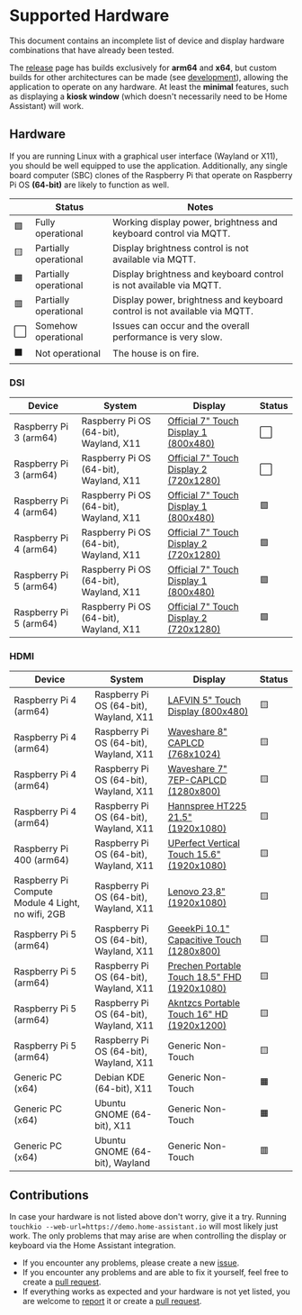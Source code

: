 # Supported Hardware
This document contains an incomplete list of device and display hardware combinations that have already been tested.

The [release](https://github.com/leukipp/touchkio/releases) page has builds exclusively for **arm64** and **x64**, but custom builds for other architectures can be made (see [development](https://github.com/leukipp/touchkio?tab=readme-ov-file#development)), allowing the application to operate on any hardware.
At least the **minimal** features, such as displaying a **kiosk window** (which doesn't necessarily need to be Home Assistant) will work.

## Hardware
If you are running Linux with a graphical user interface (Wayland or X11), you should be well equipped to use the application. Additionally, any single board computer (SBC) clones of the Raspberry Pi that operate on Raspberry Pi OS **(64-bit)** are likely to function as well.

|     | Status                | Notes                                                                     |
| --- | --------------------- | ------------------------------------------------------------------------- |
| 🟩   | Fully operational     | Working display power, brightness and keyboard control via MQTT.          |
| 🟨   | Partially operational | Display brightness control is not available via MQTT.                     |
| 🟧   | Partially operational | Display brightness and keyboard control is not available via MQTT.        |
| 🟥   | Partially operational | Display power, brightness and keyboard control is not available via MQTT. |
| ⬜   | Somehow operational   | Issues can occur and the overall performance is very slow.                |
| ⬛   | Not operational       | The house is on fire.                                                     |

### DSI
| Device                 | System                                 | Display                                                                                                   | Status |
| ---------------------- | -------------------------------------- | --------------------------------------------------------------------------------------------------------- | ------ |
| Raspberry Pi 3 (arm64) | Raspberry Pi OS (64-bit), Wayland, X11 | [Official 7" Touch Display 1 (800x480)](https://www.raspberrypi.com/products/raspberry-pi-touch-display/) | ⬜      |
| Raspberry Pi 3 (arm64) | Raspberry Pi OS (64-bit), Wayland, X11 | [Official 7" Touch Display 2 (720x1280)](https://www.raspberrypi.com/products/touch-display-2/)           | ⬜      |
| Raspberry Pi 4 (arm64) | Raspberry Pi OS (64-bit), Wayland, X11 | [Official 7" Touch Display 1 (800x480)](https://www.raspberrypi.com/products/raspberry-pi-touch-display/) | 🟩      |
| Raspberry Pi 4 (arm64) | Raspberry Pi OS (64-bit), Wayland, X11 | [Official 7" Touch Display 2 (720x1280)](https://www.raspberrypi.com/products/touch-display-2/)           | 🟩      |
| Raspberry Pi 5 (arm64) | Raspberry Pi OS (64-bit), Wayland, X11 | [Official 7" Touch Display 1 (800x480)](https://www.raspberrypi.com/products/raspberry-pi-touch-display/) | 🟩      |
| Raspberry Pi 5 (arm64) | Raspberry Pi OS (64-bit), Wayland, X11 | [Official 7" Touch Display 2 (720x1280)](https://www.raspberrypi.com/products/touch-display-2/)           | 🟩      |

### HDMI
| Device                   | System                                 | Display                                                                                                     | Status |
| ------------------------ | -------------------------------------- | ----------------------------------------------------------------------------------------------------------- | ------ |
| Raspberry Pi 4 (arm64)   | Raspberry Pi OS (64-bit), Wayland, X11 | [LAFVIN 5" Touch Display (800x480)](https://www.amazon.de/gp/product/B0BWJ8YP7S)                            | 🟨      |
| Raspberry Pi 4 (arm64)   | Raspberry Pi OS (64-bit), Wayland, X11 | [Waveshare 8" CAPLCD (768x1024)](https://www.waveshare.com/wiki/8inch_768x1024_LCD)                         | 🟨      |
| Raspberry Pi 4 (arm64)   | Raspberry Pi OS (64-bit), Wayland, X11 | [Waveshare 7" 7EP-CAPLCD (1280x800)](https://www.waveshare.com/7ep-caplcd.htm)                              | 🟨      |
| Raspberry Pi 4 (arm64)   | Raspberry Pi OS (64-bit), Wayland, X11 | [Hannspree HT225 21.5" (1920x1080)](https://www.hannspree.eu/product/HT-225-HPB)                            | 🟨      |
| Raspberry Pi 400 (arm64) | Raspberry Pi OS (64-bit), Wayland, X11 | [UPerfect Vertical Touch 15.6" (1920x1080)](https://uperfect.com/products/uperfect-y-vertical-monitor-15-6) | 🟨      |
|  Raspberry Pi Compute Module 4 Light, no wifi, 2GB | Raspberry Pi OS (64-bit), Wayland, X11 |[Lenovo 23,8" (1920x1080)](https://psref.lenovo.com/Detail/ThinkCentre_Tiny_In_One_24_Gen_5?M=12NBGAT1EU) | 🟨      |
| Raspberry Pi 5 (arm64)   | Raspberry Pi OS (64-bit), Wayland, X11 | [GeeekPi 10.1" Capacitive Touch (1280x800)](https://www.amazon.nl/dp/B0DHV6DZC1)                            | 🟨      |
| Raspberry Pi 5 (arm64)   | Raspberry Pi OS (64-bit), Wayland, X11 | [Prechen Portable Touch 18.5" FHD (1920x1080)](https://www.amazon.de/dp/B0CT2KLDBQ)                         | 🟨      |
| Raspberry Pi 5 (arm64)   | Raspberry Pi OS (64-bit), Wayland, X11 | [Akntzcs Portable Touch 16" HD (1920x1200)](https://www.amazon.com/dp/B0CTGW6MQ6)                           | 🟨      |
| Raspberry Pi 5 (arm64)   | Raspberry Pi OS (64-bit), Wayland, X11 | Generic Non-Touch                                                                                           | 🟨      |
| Generic PC (x64)         | Debian KDE (64-bit), X11               | Generic Non-Touch                                                                                           | 🟧      |
| Generic PC (x64)         | Ubuntu GNOME (64-bit), X11             | Generic Non-Touch                                                                                           | 🟧      |
| Generic PC (x64)         | Ubuntu GNOME (64-bit), Wayland         | Generic Non-Touch                                                                                           | 🟥      |

## Contributions
In case your hardware is not listed above don't worry, give it a try.
Running `touchkio --web-url=https://demo.home-assistant.io` will most likely just work.
The only problems that may arise are when controlling the display or keyboard via the Home Assistant integration.

- If you encounter any problems, please create a new [issue](https://github.com/leukipp/touchkio/issues).
- If you encounter any problems and are able to fix it yourself, feel free to create a [pull request](https://github.com/leukipp/touchkio/pulls).
- If everything works as expected and your hardware is not yet listed, you are welcome to [report](https://github.com/leukipp/touchkio/issues/12) it or create a [pull request](https://github.com/leukipp/touchkio/pulls).
